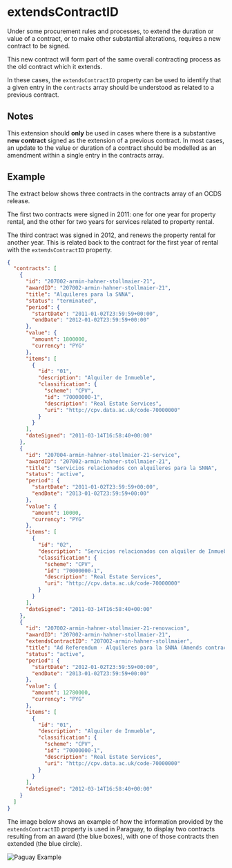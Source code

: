 extendsContractID
=================

Under some procurement rules and processes, to extend the duration or value of a contract, or to make other substantial alterations, requires a new contract to be signed. 

This new contract will form part of the same overall contracting process as the old contract which it extends. 

In these cases, the ```extendsContractID``` property can be used to identify that a given entry in the ```contracts``` array should be understood as related to a previous contract. 

## Notes
This extension should **only** be used in cases where there is a substantive **new contract** signed as the extension of a previous contract. In most cases, an update to the value or duration of a contract should be modelled as an amendment within a single entry in the contracts array. 

## Example

The extract below shows three contracts in the contracts array of an OCDS release.

The first two contracts were signed in 2011: one for one year for property rental, and the other for two years for services related to property rental.

The third contract was signed in 2012, and renews the property rental for another year. This is related back to the contract for the first year of rental with the ```extendsContractID``` property. 

```json
{
  "contracts": [
    {
      "id": "207002-armin-hahner-stollmaier-21",
      "awardID": "207002-armin-hahner-stollmaier-21",
      "title": "Alquileres para la SNNA",
      "status": "terminated",
      "period": {
        "startDate": "2011-01-02T23:59:59+00:00",
        "endDate": "2012-01-02T23:59:59+00:00"
      },
      "value": {
        "amount": 1800000,
        "currency": "PYG"
      },
      "items": [
        {
          "id": "01",
          "description": "Alquiler de Inmueble",
          "classification": {
            "scheme": "CPV",
            "id": "70000000-1",
            "description": "Real Estate Services",
            "uri": "http://cpv.data.ac.uk/code-70000000"
          }
        }
      ],
      "dateSigned": "2011-03-14T16:58:40+00:00"
    },
    {
      "id": "207004-armin-hahner-stollmaier-21-service",
      "awardID": "207002-armin-hahner-stollmaier-21",
      "title": "Servicios relacionados con alquileres para la SNNA",
      "status": "active",
      "period": {
        "startDate": "2011-01-02T23:59:59+00:00",
        "endDate": "2013-01-02T23:59:59+00:00"
      },
      "value": {
        "amount": 10000,
        "currency": "PYG"
      },
      "items": [
        {
          "id": "02",
          "description": "Servicios relacionados con alquiler de Inmueble",
          "classification": {
            "scheme": "CPV",
            "id": "70000000-1",
            "description": "Real Estate Services",
            "uri": "http://cpv.data.ac.uk/code-70000000"
          }
        }
      ],
      "dateSigned": "2011-03-14T16:58:40+00:00"
    },
    {
      "id": "207002-armin-hahner-stollmaier-21-renovacion",
      "awardID": "207002-armin-hahner-stollmaier-21",
      "extendsContractID": "207002-armin-hahner-stollmaier",
      "title": "Ad Referendum - Alquileres para la SNNA (Amends contract 207002)",
      "status": "active",
      "period": {
        "startDate": "2012-01-02T23:59:59+00:00",
        "endDate": "2013-01-02T23:59:59+00:00"
      },
      "value": {
        "amount": 12780000,
        "currency": "PYG"
      },
      "items": [
        {
          "id": "01",
          "description": "Alquiler de Inmueble",
          "classification": {
            "scheme": "CPV",
            "id": "70000000-1",
            "description": "Real Estate Services",
            "uri": "http://cpv.data.ac.uk/code-70000000"
          }
        }
      ],
      "dateSigned": "2012-03-14T16:58:40+00:00"
    }
  ]
}
```

The image below shows an example of how the information provided by the ```extendsContractID``` property is used in Paraguay, to display two contracts resulting from an award (the blue boxes), with one of those contracts then extended (the blue circle).

![Paguay Example](https://cloud.githubusercontent.com/assets/342624/9915392/aecb1e52-5cae-11e5-9824-a6eb616e568b.png)

